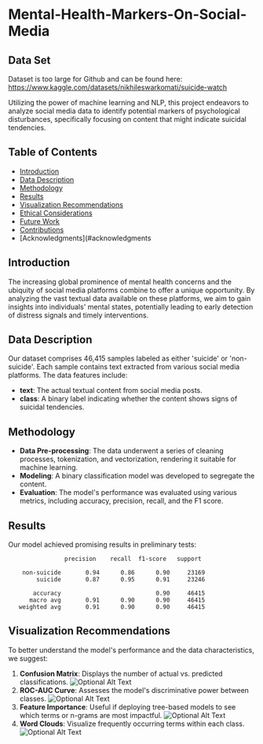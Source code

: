 # Mental-Health-Markers-On-Social-Media

## Data Set
Dataset is too large for Github and can be found here:  https://www.kaggle.com/datasets/nikhileswarkomati/suicide-watch

Utilizing the power of machine learning and NLP, this project endeavors to analyze social media data to identify potential markers of psychological disturbances, specifically focusing on content that might indicate suicidal tendencies.

## Table of Contents
- [Introduction](#introduction)
- [Data Description](#data-description)
- [Methodology](#methodology)
- [Results](#results)
- [Visualization Recommendations](#visualization-recommendations)
- [Ethical Considerations](#ethical-considerations)
- [Future Work](#future-work)
- [Contributions](#contributions)
- [Acknowledgments](#acknowledgments

## Introduction
The increasing global prominence of mental health concerns and the ubiquity of social media platforms combine to offer a unique opportunity. By analyzing the vast textual data available on these platforms, we aim to gain insights into individuals' mental states, potentially leading to early detection of distress signals and timely interventions.

## Data Description
Our dataset comprises 46,415 samples labeled as either 'suicide' or 'non-suicide'. Each sample contains text extracted from various social media platforms. The data features include:

- **text**: The actual textual content from social media posts.
- **class**: A binary label indicating whether the content shows signs of suicidal tendencies.

## Methodology
- **Data Pre-processing**: The data underwent a series of cleaning processes, tokenization, and vectorization, rendering it suitable for machine learning.
- **Modeling**: A binary classification model was developed to segregate the content.
- **Evaluation**: The model's performance was evaluated using various metrics, including accuracy, precision, recall, and the F1 score.
## Results
Our model achieved promising results in preliminary tests:

```
                precision    recall  f1-score   support

    non-suicide       0.94      0.86      0.90     23169
        suicide       0.87      0.95      0.91     23246

       accuracy                           0.90     46415
      macro avg       0.91      0.90      0.90     46415
   weighted avg       0.91      0.90      0.90     46415
```

## Visualization Recommendations
To better understand the model's performance and the data characteristics, we suggest:

1. **Confusion Matrix**: Displays the number of actual vs. predicted classifications.
![Optional Alt Text](path/to/uploaded/image.png)
2. **ROC-AUC Curve**: Assesses the model's discriminative power between classes.
![Optional Alt Text](path/to/uploaded/image.png)
3. **Feature Importance**: Useful if deploying tree-based models to see which terms or n-grams are most impactful.
![Optional Alt Text](path/to/uploaded/image.png)
4. **Word Clouds**: Visualize frequently occurring terms within each class.
![Optional Alt Text](path/to/uploaded/image.png)  
